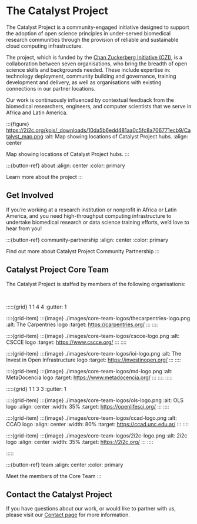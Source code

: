 # The Catalyst Project

The Catalyst Project is a community-engaged initiative designed to support the adoption of open science principles in under-served biomedical research communities through the provision of reliable and sustainable cloud computing infrastructure. 

The project, which is funded by the [Chan Zuckerberg Initiative (CZI)](https://chanzuckerberg.com/), is a collaboration between  seven organisations, who bring the  breadth of open science skills and backgrounds needed. These include expertise in: technology deployment, community building and governance, training development and delivery, as well as organisations with  existing connections in our partner locations. 

Our work is continuously influenced by contextual feedback from the biomedical researchers, engineers, and computer scientists that we serve in Africa and Latin America. 

:::{figure} https://2i2c.org/kpis/_downloads/10da5b6edd481aa0c5fc8a706771ecb9/Catalyst_map.png
:alt: Map showing locations of Catalyst Project hubs.
:align: center

Map showing locations of Catalyst Project hubs.
:::

:::{button-ref} about
:align: center
:color: primary

Learn more about the project
:::

## Get Involved

If you’re working at a research institution or nonprofit in Africa or Latin America, and you need high-throughput computing infrastructure to undertake biomedical research or data science training efforts, we’d love to hear from you!

:::{button-ref} community-partnership
:align: center
:color: primary

Find out more about Catalyst Project Community Partnership
:::

## Catalyst Project Core Team

The Catalyst Project is staffed by members of the following organisations:

<br>

:::::{grid} 1 1 4 4
:gutter: 1

::::{grid-item}
:::{image} ./images/core-team-logos/thecarpentries-logo.png
:alt: The Carpentries logo
:target: https://carpentries.org/
:::
::::

::::{grid-item}
:::{image} ./images/core-team-logos/cscce-logo.png
:alt: CSCCE logo
:target: https://www.cscce.org/
:::
::::

::::{grid-item}
:::{image} ./images/core-team-logos/ioi-logo.png
:alt: The Invest in Open Infrastructure logo
:target: https://investinopen.org/
:::
::::

::::{grid-item}
:::{image} ./images/core-team-logos/md-logo.png
:alt: MetaDocencia logo
:target: https://www.metadocencia.org/
:::
::::
:::::

:::::{grid} 1 1 3 3
:gutter: 1

::::{grid-item}
:::{image} ./images/core-team-logos/ols-logo.png
:alt: OLS logo
:align: center
:width: 35%
:target: https://openlifesci.org/
:::
::::

::::{grid-item} 
:::{image} ./images/core-team-logos/ccad-logo.png
:alt: CCAD logo
:align: center
:width: 80%
:target: https://ccad.unc.edu.ar/
:::
::::

::::{grid-item}
:::{image} ./images/core-team-logos/2i2c-logo.png
:alt: 2i2c logo
:align: center
:width: 35%
:target: https://2i2c.org/
:::
::::

:::::

:::{button-ref} team
:align: center
:color: primary

Meet the members of the Core Team
:::

## Contact the Catalyst Project

If you have questions about our work, or would like to partner with us, please visit our [Contact page](contact.md) for more information. 